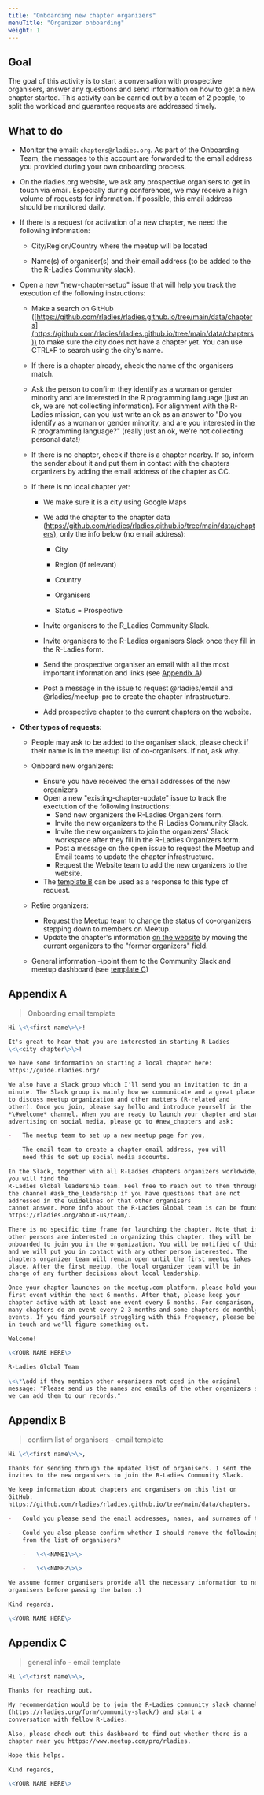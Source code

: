 ```yaml
---
title: "Onboarding new chapter organizers"
menuTitle: "Organizer onboarding"
weight: 1
---
```


## Goal

The goal of this activity is to start a conversation with prospective
organisers, answer any questions and send information on how to get a
new chapter started. This activity can be carried out by a team of 2
people, to split the workload and guarantee requests are addressed
timely.

## What to do

-   Monitor the email: `chapters@rladies.org`. As part of the Onboarding
    Team, the messages to this account are forwarded to the email
    address you provided during your own onboarding process.

-   On the rladies.org website, we ask any prospective organisers to get
    in touch via email. Especially during conferences, we may receive
    a high volume of requests for information. If possible, this email
    address should be monitored daily.

-   If there is a request for activation of a new chapter, we need the
    following information:

    -   City/Region/Country where the meetup will be located

    -   Name(s) of organiser(s) and their email address (to be added to
        the the R-Ladies Community slack).

-   Open a new "new-chapter-setup" issue that will help you track the execution of the following instructions:     

    -   Make a search on GitHub
    ([https://github.com/rladies/rladies.github.io/tree/main/data/chapters](https://github.com/rladies/rladies.github.io/tree/main/data/chapters))
    to make sure the city does not have a chapter yet. You can use CTRL+F to search using the city's name.

    -   If there is a chapter already, check the name of the organisers match.
    
    -   Ask the person to confirm they identify as a woman or gender minority and are interested in the R programming language (just an ok, we are not collecting information). For alignment with the R-Ladies mission, can you just write an ok as an answer to "Do you identify as a woman or gender minority, and are you interested in the R programming language?" (really just an ok, we're not collecting personal data!)

    -   If there is no chapter, check if there is a chapter nearby. If so, inform the sender about it and put them in contact with the chapters organizers by adding the email address of the chapter as CC.

    -   If there is no local chapter yet:

        -   We make sure it is a city using Google Maps

        -   We add the chapter to the chapter data (https://github.com/rladies/rladies.github.io/tree/main/data/chapters), only the info below
            (no email address):

            -   City

            -   Region (if relevant)

            -   Country

            -   Organisers

            -   Status = Prospective

        -   Invite organisers to the R_Ladies Community Slack.
          
        -   Invite organisers to the R-Ladies organisers Slack once they fill in the R-Ladies form.

        -   Send the prospective organiser an email with all the most important
    information and links (see [Appendix A](#appendix-a))

        - Post a message in the issue to request @rladies/email and @rladies/meetup-pro to create the chapter infrastructure.

        - Add prospective chapter to the current chapters on the website.

-   **Other types of requests:**

    -   People may ask to be added to the organiser slack, please check
        if their name is in the meetup list of co-organisers. If not,
        ask why.

    - Onboard new organizers:
      - Ensure you have received the email addresses of the new organizers
      - Open a new "existing-chapter-update" issue to track the exectution of the following instructions:
        - Send new organizers the R-Ladies Organizers form.
        - Invite the new organizers to the R-Ladies Community Slack. 
        - Invite the new organizers to join the organizers' Slack workspace after they fill in the R-Ladies Organizers form.
        - Post a message on the open issue to request the Meetup and Email teams to update the chapter infrastructure.
        - Request the Website team to add the new organizers to the website.
      - The [template B](#appendix-b) can be used as a response to this type of request.
     
    - Retire organizers:
      - Request the Meetup team to change the status of co-organizers stepping down to members on Meetup.
      - Update the chapter's information [on the website](https://github.com/rladies/rladies.github.io/tree/main/data/chapters) by moving the current organizers to the "former organizers" field.

    -   General information -\point them to the Community Slack and
        meetup dashboard (see [template C](#appendix-c))

## Appendix A

> Onboarding email template

```markdown
Hi \<\<first name\>\>!

It's great to hear that you are interested in starting R-Ladies
\<\<city chapter\>\>!

We have some information on starting a local chapter here:
https://guide.rladies.org/

We also have a Slack group which I'll send you an invitation to in a
minute. The Slack group is mainly how we communicate and a great place
to discuss meetup organization and other matters (R-related and
other). Once you join, please say hello and introduce yourself in the
*\#welcome* channel. When you are ready to launch your chapter and start
advertising on social media, please go to #new_chapters and ask:

-   The meetup team to set up a new meetup page for you,

-   The email team to create a chapter email address, you will
    need this to set up social media accounts.

In the Slack, together with all R-Ladies chapters organizers worldwide,
you will find the
R-Ladies Global leadership team. Feel free to reach out to them through
the channel #ask_the_leadership if you have questions that are not
addressed in the Guidelines or that other organisers
cannot answer. More info about the R-Ladies Global team is can be found on the R-Ladies website:
https://rladies.org/about-us/team/.

There is no specific time frame for launching the chapter. Note that if
other persons are interested in organizing this chapter, they will be
onboarded to join you in the organization. You will be notified of this
and we will put you in contact with any other person interested. The
chapters organizer team will remain open until the first meetup takes
place. After the first meetup, the local organizer team will be in
charge of any further decisions about local leadership.

Once your chapter launches on the meetup.com platform, please hold your
first event within the next 6 months. After that, please keep your
chapter active with at least one event every 6 months. For comparison,
many chapters do an event every 2-3 months and some chapters do monthly
events. If you find yourself struggling with this frequency, please be
in touch and we'll figure something out.

Welcome!

\<YOUR NAME HERE\>

R-Ladies Global Team

\<\*\add if they mention other organizers not cced in the original
message: "Please send us the names and emails of the other organizers so
we can add them to our records."
```

## Appendix B

> confirm list of organisers - email template

```markdown
Hi \<\<first name\>\>,

Thanks for sending through the updated list of organisers. I sent the
invites to the new organisers to join the R-Ladies Community Slack.

We keep information about chapters and organisers on this list on
GitHub:
https://github.com/rladies/rladies.github.io/tree/main/data/chapters.

-   Could you please send the email addresses, names, and surnames of the new organizers so we can update the chapter list?

-   Could you also please confirm whether I should remove the following
    from the list of organisers?

    -   \<\<NAME1\>\>

    -   \<\<NAME2\>\>

We assume former organisers provide all the necessary information to new
organisers before passing the baton :)

Kind regards,

\<YOUR NAME HERE\>
```

## Appendix C

> general info - email template

```markdown
Hi \<\<first name\>\>,

Thanks for reaching out.

My recommendation would be to join the R-Ladies community slack channel
(https://rladies.org/form/community-slack/) and start a
conversation with fellow R-Ladies.

Also, please check out this dashboard to find out whether there is a
chapter near you https://www.meetup.com/pro/rladies.

Hope this helps.

Kind regards,

\<YOUR NAME HERE\>
```
